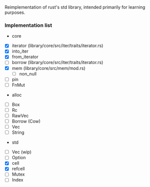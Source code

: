 Reimplementation of rust's std library, intended primarily for learning purposes.

### Implementation list

* core
- [x] iterator (library/core/src/iter/traits/iterator.rs)
- [x] into_iter
- [x] from_iterator
- [ ] borrow (library/core/src/iter/traits/iterator.rs)
- [x] mem (library/core/src/mem/mod.rs)
  - [ ] non_null
- [ ] pin
- [ ] FnMut

* alloc
- [ ] Box
- [ ] Rc
- [ ] RawVec
- [ ] Borrow (Cow)
- [ ] Vec
- [ ] String

* std
- [ ] Vec (wip)
- [ ] Option
- [x] cell
- [x] refcell
- [ ] Mutex
- [ ] Index
